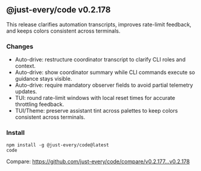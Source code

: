 ## @just-every/code v0.2.178

This release clarifies automation transcripts, improves rate-limit feedback, and keeps colors consistent across terminals.

### Changes

- Auto-drive: restructure coordinator transcript to clarify CLI roles and context.
- Auto-drive: show coordinator summary while CLI commands execute so guidance stays visible.
- Auto-drive: require mandatory observer fields to avoid partial telemetry updates.
- TUI: round rate-limit windows with local reset times for accurate throttling feedback.
- TUI/Theme: preserve assistant tint across palettes to keep colors consistent across terminals.

### Install

```
npm install -g @just-every/code@latest
code
```

Compare: https://github.com/just-every/code/compare/v0.2.177...v0.2.178
